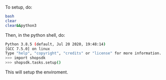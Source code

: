To setup, do:
```bash
bash
clear
clear&&python3
```
Then, in the python shell, do:
```bash
Python 3.8.5 (default, Jul 20 2020, 19:48:14) 
[GCC 7.5.0] on linux
Type "help", "copyright", "credits" or "license" for more information.
>>> import shopsdk
>>> shopsdk.tasks.setup()
```
This will setup the enviroment.

